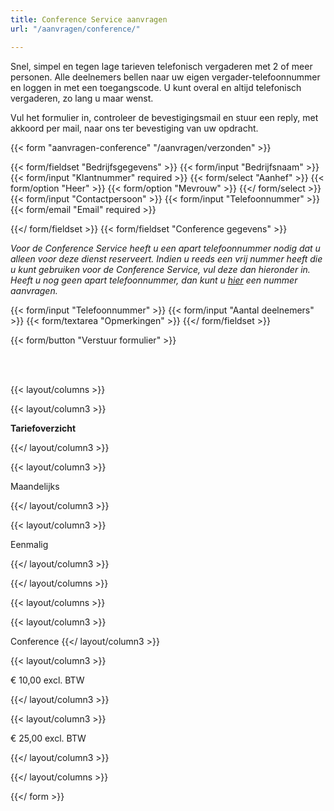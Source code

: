 ```yaml
---
title: Conference Service aanvragen
url: "/aanvragen/conference/"

---
```

Snel, simpel en tegen lage tarieven telefonisch vergaderen met 2 of meer personen. Alle deelnemers bellen naar uw eigen vergader-telefoonnummer en loggen in met een toegangscode. U kunt overal en altijd telefonisch vergaderen, zo lang u maar wenst.

Vul het formulier in, controleer de bevestigingsmail en stuur een reply, met akkoord per mail, naar ons ter bevestiging van uw opdracht.

{{< form "aanvragen-conference" "/aanvragen/verzonden" >}}

{{< form/fieldset "Bedrijfsgegevens" >}}
{{< form/input "Bedrijfsnaam" >}}
{{< form/input "Klantnummer" required >}}
{{< form/select "Aanhef" >}}
{{< form/option "Heer" >}}
{{< form/option "Mevrouw" >}}
{{</ form/select >}}
{{< form/input "Contactpersoon" >}}
{{< form/input "Telefoonnummer" >}}
{{< form/email "Email" required >}}

{{</ form/fieldset >}}
{{< form/fieldset "Conference gegevens" >}}

_Voor de Conference Service heeft u een apart telefoonnummer nodig dat u alleen voor deze dienst reserveert. Indien u reeds een vrij nummer heeft die u kunt gebruiken voor de Conference Service, vul deze dan hieronder in. Heeft u nog geen apart telefoonnummer, dan kunt u <a href="https://callvoip.nl/aanvragen/nummer" target="blank">hier</a> een nummer aanvragen.<br>_

{{< form/input "Telefoonnummer" >}}
{{< form/input "Aantal deelnemers" >}}
{{< form/textarea "Opmerkingen" >}}
{{</ form/fieldset >}}

{{< form/button "Verstuur formulier" >}}

<br><br>

{{< layout/columns >}}

{{< layout/column3 >}}

**Tariefoverzicht**

{{</ layout/column3 >}}

{{< layout/column3 >}}

Maandelijks

{{</ layout/column3 >}}

{{< layout/column3 >}}

Eenmalig

{{</ layout/column3 >}}

{{</ layout/columns >}}

{{< layout/columns >}}

{{< layout/column3 >}}

Conference
{{</ layout/column3 >}}

{{< layout/column3 >}}

€ 10,00 excl. BTW

{{</ layout/column3 >}}

{{< layout/column3 >}}

€ 25,00 excl. BTW

{{</ layout/column3 >}}

{{</ layout/columns >}}

{{</ form >}}
